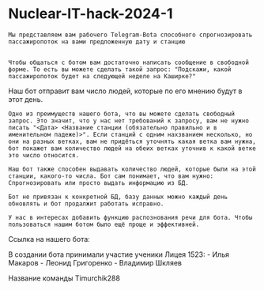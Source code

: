 # Nuclear-IT-hack-2024-1

    Мы представляем вам рабочего Telegram-Bota способного спрогнозировать пассажиропоток на вами предложенную дату и станцию


    Чтобы общаться с ботом вам достаточно написать сообщение в свободной форме. То есть вы можете сделать такой запрос: "Подскажи, какой пассажиропоток будет на следующей неделе на Каширке?"
Наш бот отправит вам число людей, которые по его мнению будут в этот день.

    Одно из преимуществ нашего бота, что вы можете сделать свободный запрос. Это значит, что у нас нет требований к запросу, вам не нужно писать "<Дата> <Название станции (обязательно правильно и в именительном падеже)>". Если станций с одним нахзванием несколько, но они на разных ветках, вам не придёться уточнять какая ветка вам нужна, бот покажет вам количество людей на обеих ветках уточнив к какой ветке это число относится.

    Наш бот также способен выдавать количество людей, которые были на этой станции, какого-то числа. Бот сам понимает, что вам нужно: Спрогнозировать или просто выдать информацию из БД.

    Бот не привязан к конкретной БД, базу данных можно каждый день обновлять и бот продалжит работать исправно.

    У нас в интересах добавить функцию распознования речи для бота. Чтобы пользоваться нашим ботом было ещё проще и эффективней.

Ссылка на нашего бота:


В создании бота принимали участие ученики Лицея 1523:
    - Илья Макаров
    - Леонид Григоренко
    - Владимир Шкляев

Название команды Timurchik288
